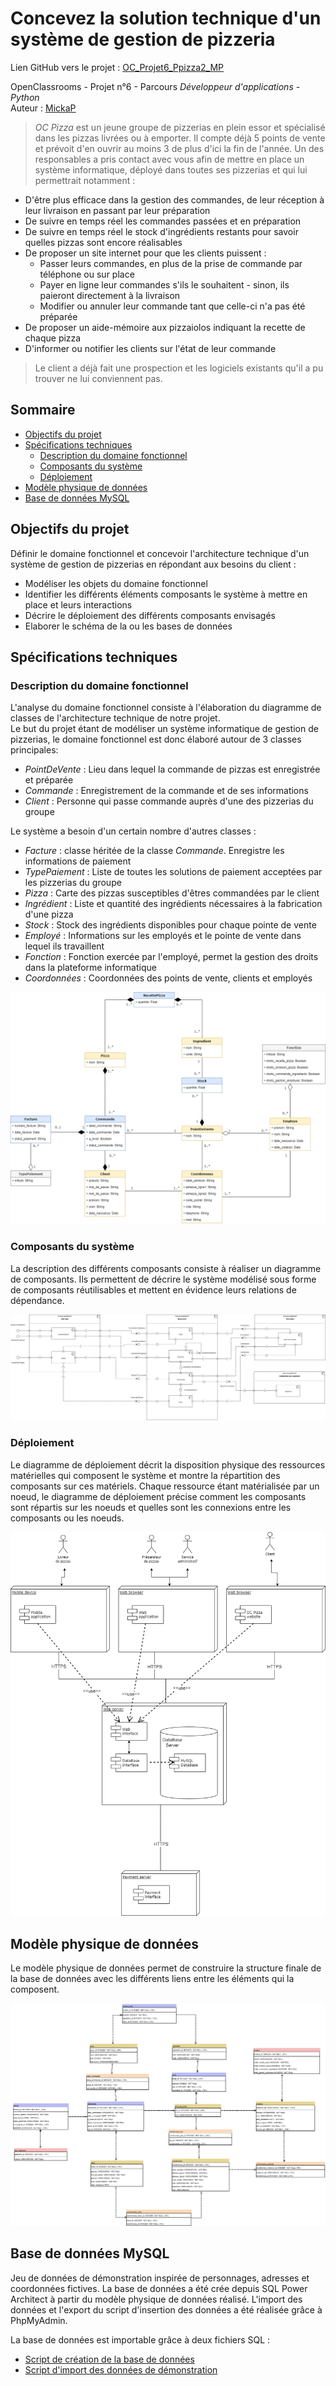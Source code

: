 # Concevez la solution technique d'un système de gestion de pizzeria


Lien GitHub vers le projet : [OC_Projet6_Ppizza2_MP](https://github.com/MickaPch/OC_Projet6_Ppizza2_MP)


OpenClassrooms - Projet n°6 - Parcours *Développeur d'applications - Python*  
Auteur : [MickaP](https://github.com/MickaPch/)  


> *OC Pizza* est un jeune groupe de pizzerias en plein essor et spécialisé dans les pizzas livrées ou à emporter. Il compte déjà 5 points de vente et prévoit d'en ouvrir au moins 3 de plus d'ici la fin de l'année. Un des responsables a pris contact avec vous afin de mettre en place un système informatique, déployé dans toutes ses pizzerias et qui lui permettrait notamment :
* D'être plus efficace dans la gestion des commandes, de leur réception à leur livraison en passant par leur préparation
* De suivre en temps réel les commandes passées et en préparation
* De suivre en temps réel le stock d'ingrédients restants pour savoir quelles pizzas sont encore réalisables
* De proposer un site internet pour que les clients puissent :
    * Passer leurs commandes, en plus de la prise de commande par téléphone ou sur place
    * Payer en ligne leur commandes s'ils le souhaitent - sinon, ils paieront directement à la livraison
    * Modifier ou annuler leur commande tant que celle-ci n'a pas été préparée
* De proposer un aide-mémoire aux pizzaiolos indiquant la recette de chaque pizza
* D'informer ou notifier les clients sur l'état de leur commande

> Le client a déjà fait une prospection et les logiciels existants qu'il a pu trouver ne lui conviennent pas.


## Sommaire
* [Objectifs du projet](#objectifs_projet)
* [Spécifications techniques](#specifications_techniques)
    * [Description du domaine fonctionnel](#description_domaine_fonctionnel)
    * [Composants du système](#composants_système)
    * [Déploiement](#déploiement)
* [Modèle physique de données](#mpd)
* [Base de données MySQL](#bdd)


## <a name="objectifs_projet"></a>Objectifs du projet
Définir le domaine fonctionnel et concevoir l'architecture technique d'un système de gestion de pizzerias en répondant aux besoins du client :
* Modéliser les objets du domaine fonctionnel
* Identifier les différents éléments composants le système à mettre en place et leurs interactions
* Décrire le déploiement des différents composants envisagés
* Elaborer le schéma de la ou les bases de données


## <a name="specifications_techniques"></a>Spécifications techniques


### <a name="description_domaine_fonctionnel"></a>Description du domaine fonctionnel


L'analyse du domaine fonctionnel consiste à l'élaboration du diagramme de classes de l'architecture technique de notre projet.  
Le but du projet étant de modéliser un système informatique de gestion de pizzerias, le domaine fonctionnel est donc élaboré autour de 3 classes principales:
* *PointDeVente* : Lieu dans lequel la commande de pizzas est enregistrée et préparée
* *Commande* : Enregistrement de la commande et de ses informations
* *Client* : Personne qui passe commande auprès d'une des pizzerias du groupe  

Le système a besoin d'un certain nombre d'autres classes :
* *Facture* : classe héritée de la classe *Commande*. Enregistre les informations de paiement
* *TypePaiement* : Liste de toutes les solutions de paiement acceptées par les pizzerias du groupe
* *Pizza* : Carte des pizzas susceptibles d'êtres commandées par le client
* *Ingrédient* : Liste et quantité des ingrédients nécessaires à la fabrication d'une pizza
* *Stock* : Stock des ingrédients disponibles pour chaque pointe de vente
* *Employé* : Informations sur les employés et le pointe de vente dans lequel ils travaillent
* *Fonction* : Fonction exercée par l'employé, permet la gestion des droits dans la plateforme informatique
* *Coordonnées* : Coordonnées des points de vente, clients et employés

![diagramme de classes](spec_tech/classes/classes.png)


### <a name="composants_système"></a>Composants du système


La description des différents composants consiste à réaliser un diagramme de composants. Ils permettent de décrire le système modélisé sous forme de composants réutilisables et mettent en évidence leurs relations de dépendance.

![diagramme de composants](spec_tech/composants/composants.png)


### <a name="déploiement"></a>Déploiement


Le diagramme de déploiement décrit la disposition physique des ressources matérielles qui composent le système et montre la répartition des composants sur ces matériels. Chaque ressource étant matérialisée par un noeud, le diagramme de déploiement précise comment les composants sont répartis sur les noeuds et quelles sont les connexions entre les composants ou les noeuds.

![diagramme de déploiement](spec_tech/deploiement/deploiement.png)


## <a name="mpd"></a>Modèle physique de données

Le modèle physique de données permet de construire la structure finale de la base de données avec les différents liens entre les éléments qui la composent.

![modèle physique de données](mpd/mpd.PNG)


## <a name="bdd"></a>Base de données MySQL

Jeu de données de démonstration inspirée de personnages, adresses et coordonnées fictives.
La base de données a été crée depuis SQL Power Architect à partir du modèle physique de données réalisé.
L'import des données et l'export du script d'insertion des données a été réalisée grâce à PhpMyAdmin.

La base de données est importable grâce à deux fichiers SQL :
* [Script de création de la base de données](sql/script_table.sql)
* [Script d'import des données de démonstration](sql/oc_pizza.sql)